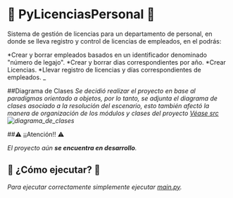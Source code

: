 # 👥 PyLicenciasPersonal 👥
Sistema de gestión de licencias para un departamento de personal, en donde se lleva registro y control de licencias de empleados, en el podrás:

*Crear y borrar empleados basados en un identificador denominado "número de legajo".
*Crear y borrar dias correspondientes por año.
*Crear Licencias.
*Llevar registro de licencias y días correspondientes de empleados.
_

##Diagrama de Clases
_Se decidió realizar el proyecto en base al paradigmas orientado a objetos, por lo tanto, se adjunta el diagrama de clases asociado a la resolución del escenario, esto también afectó la manera de organización de los módulos y clases del proyecto [Véase src](https://github.com/damianstetson17/PyLicenciasPersonal/tree/main/src)
![diagrama_de_clases](https://github.com/damianstetson17/PyLicenciasPersonal/blob/main/img/classes.jpeg)_

##⚠️ ¡¡Atención!! ⚠️

_El proyecto aún **se encuentra en desarrollo**._


## 🚀 ¿Cómo ejecutar? 🚀

_Para ejecutar correctamente simplemente ejecutar [main.py](https://github.com/damianstetson17/PyLicenciasPersonal/blob/main/src/main.py)._
